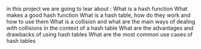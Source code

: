 in this project we are going to lear about :
What is a hash function
What makes a good hash function
What is a hash table, how do they work and how to use them
What is a collision and what are the main ways of dealing 
with collisions in the context of a hash table
What are the advantages and drawbacks of using hash tables
What are the most common use cases of hash tables
